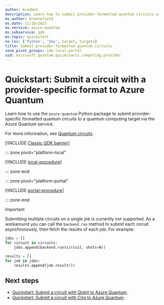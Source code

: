 ```yaml
---
author: bradben
description: Learn how to submit provider-formatted quantum circuits with OpenQASM and IonQ JSON to the Azure Quantum service.
ms.author: brbenefield
ms.date: 11/16/2023
ms.service: azure-quantum
ms.subservice: qdk
ms.topic: quickstart
no-loc: ['Python', '$$v', target, targets]
title: Submit provider-formatted quantum circuits
zone_pivot_groups: ide-local-portal
uid: microsoft.quantum.quickstarts.computing.provider
--- 
```


# Quickstart: Submit a circuit with a provider-specific format to Azure Quantum

Learn how to use the `azure-quantum` Python package to submit provider-specific formatted quantum circuits to a quantum computing target via the Azure Quantum service.

For more information, see [Quantum circuits](xref:microsoft.quantum.concepts.circuits).

[!INCLUDE [Classic QDK banner](includes/classic-qdk-deprecation.md)]

::: zone pivot="platform-local"

[!INCLUDE [local-procedure](includes/quickstart-provider-include-local.md)]

::: zone-end

::: zone pivot="platform-portal"

[!INCLUDE [portal-procedure](includes/quickstart-provider-include-portal.md)]

::: zone-end

> [!IMPORTANT]
> Submitting multiple circuits on a single job is currently not supported. As a workaround you can call the `backend.run` method to submit each circuit asynchronously, then fetch the results of each job. For example:
>
> ```python
> jobs = []
> for circuit in circuits:
>     jobs.append(backend.run(circuit, shots=N))
> 
> results = []
> for job in jobs:
>     results.append(job.result())
>```

## Next steps

- [Quickstart: Submit a circuit with Qiskit to Azure Quantum](xref:microsoft.quantum.quickstarts.computing.qiskit).
- [Quickstart: Submit a circuit with Cirq to Azure Quantum](xref:microsoft.quantum.quickstarts.computing.cirq).